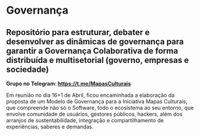 # Governança
Repositório para estruturar, debater e desenvolver as dinâmicas de governança para garantir a Governança Colaborativa de forma distribuída e multisetorial (governo, empresas e sociedade)
---

**Grupo no Telegram: https://t.me/MapasCulturais**

Em reunião no dia 16+1 de Abril, ficou encaminhada a elaboração da proposta de um Modelo de Governança para a Iniciativa Mapas Culturais, que compreende não só o Software, todo o ecosistema ao seu entorno, que envolve comunidade de usuários, gestores públicos, hackers, além dos arranjos de sustentabilidade, integração e compartilhamento de experiências, saberes e demandas.

